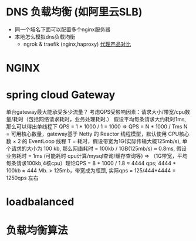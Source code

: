 # DNS 负载均衡 (如阿里云SLB)
* 同一个域名下面可以配置多个nginx服务器
* 本地怎么模拟dns负载均衡
  * ngrok & traefik (nginx,haproxy)
    [代理产品对比](https://chat.qwen.ai/c/33ef34d1-8993-46ea-9249-70c681068ef5)

# NGINX

# spring cloud Gateway
单台gateway最大能承受多少流量？
考虑QPS受影响因素：请求大小/带宽/cpu数量/耗时（包括网络请求耗时，业务处理耗时.）
  假设平均每条请求大约耗时1ms,那么可以得出单线程下 QPS = 1 * 1000 / 1 = 1000
  => QPS = N * 1000 / Tms
  N = 可用核心数量，gateway基于 Netty 的 Reactor 线程模型，默认使用 CPU核心数 × 2 的 EventLoop 线程
  T = 耗时，假设带宽为1G(实际传输大概125mb/s), 单个请求的大小为 100 kb, 那么网络耗时 = 100kb / 1GB(125mb/s) ≈ 0.8ms, 假设业务耗时 = 1ms (可能耗时 cpu计算/mysql查询/缓存查询等)
  => （1G带宽，平均每条请求100kb,4核cpu）理论QPS = 8 * 1000 / 1.8 ≈ 4444 qps; 4444 * 100kb ≈ 444 Mb. > 125mb，带宽成为瓶颈, 实际qps = 125/444*4444 = 1250qps 左右
  

# loadbalanced

# 负载均衡算法
